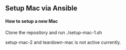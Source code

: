 
## Setup Mac via Ansible

#### How to setup a new Mac

Clone the repository and run ./setup-mac-1.sh

setup-mac-2 and teardown-mac is not active currently.